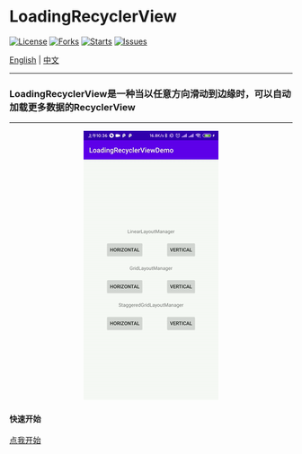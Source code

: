 # LoadingRecyclerView

[![License](https://img.shields.io/badge/license-Apache%202-green)](https://github.com/dreamgyf/LoadingRecyclerView/blob/master/LICENSE)
[![Forks](https://img.shields.io/github/forks/dreamgyf/LoadingRecyclerView)](https://github.com/dreamgyf/LoadingRecyclerView/network/members)
[![Starts](https://img.shields.io/github/stars/dreamgyf/LoadingRecyclerView)](https://github.com/dreamgyf/LoadingRecyclerView/stargazers)
[![Issues](https://img.shields.io/github/issues/dreamgyf/LoadingRecyclerView)](https://github.com/dreamgyf/LoadingRecyclerView/issues)

[English](https://github.com/dreamgyf/LoadingRecyclerView/blob/master/README.md)
|
[中文](https://github.com/dreamgyf/LoadingRecyclerView/blob/master/README-zh.md)

---

### LoadingRecyclerView是一种当以任意方向滑动到边缘时，可以自动加载更多数据的RecyclerView

---

<div align=center><img src="https://github.com/dreamgyf/LoadingRecyclerView/blob/master/demo.gif"/></div>

#### 快速开始

[点我开始](https://dreamgyf.github.io/LoadingRecyclerView/#/zh-cn/)

